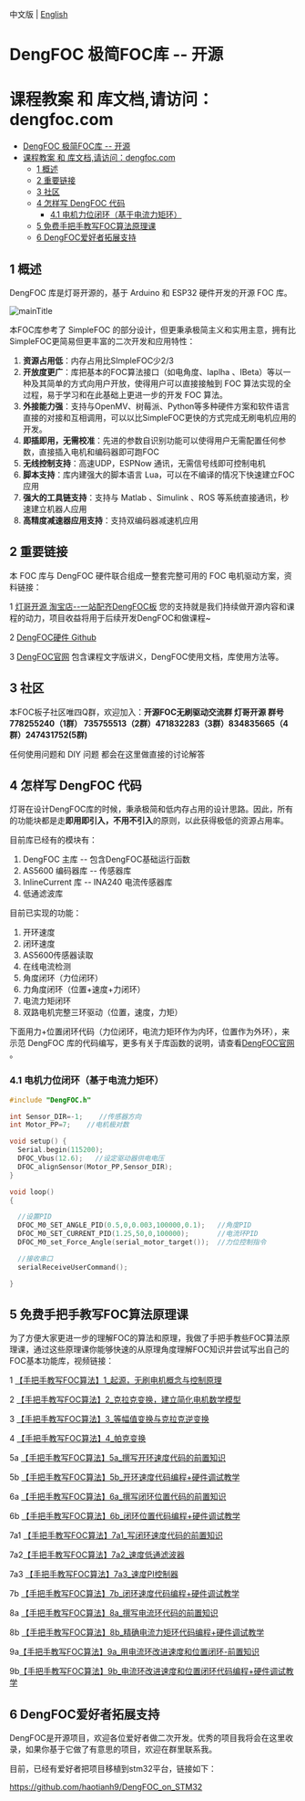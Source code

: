中文版 | [English](README_EN.md)
# DengFOC 极简FOC库 -- 开源


# 课程教案 和 库文档,请访问：dengfoc.com
- [DengFOC 极简FOC库 -- 开源](#dengfoc-极简foc库----开源)
- [课程教案 和 库文档,请访问：dengfoc.com](#课程教案-和-库文档请访问dengfoccom)
  - [1 概述](#1-概述)
  - [2 重要链接](#2-重要链接)
  - [3 社区](#3-社区)
  - [4 怎样写 DengFOC 代码](#4-怎样写-dengfoc-代码)
    - [4.1 电机力位闭环（基于电流力矩环）](#41-电机力位闭环基于电流力矩环)
  - [5 免费手把手教写FOC算法原理课](#5-免费手把手教写foc算法原理课)
  - [6 DengFOC爱好者拓展支持](#6-dengfoc爱好者拓展支持)

## 1 概述

DengFOC 库是灯哥开源的，基于 Arduino 和 ESP32 硬件开发的开源 FOC 库。

![mainTitle](pic/mainTitle.png)

本FOC库参考了 SimpleFOC 的部分设计，但更秉承极简主义和实用主意，拥有比SimpleFOC更简易但更丰富的二次开发和应用特性：

1. **资源占用低**：内存占用比SImpleFOC少2/3
2. **开放度更广**：库把基本的FOC算法接口（如电角度、Iaplha 、IBeta）等以一种及其简单的方式向用户开放，使得用户可以直接接触到 FOC 算法实现的全过程，易于学习和在此基础上更进一步的开发 FOC 算法。
3. **外接能力强**：支持与OpenMV、树莓派、Python等多种硬件方案和软件语言直接的对接和互相调用，可以以比SimpleFOC更快的方式完成无刷电机应用的开发。
4. **即插即用，无需校准**：先进的参数自识别功能可以使得用户无需配置任何参数，直接插入电机和编码器即可跑FOC
5. **无线控制支持**：高速UDP，ESPNow 通讯，无需信号线即可控制电机
6. **脚本支持**：库内建强大的脚本语言 Lua，可以在不编译的情况下快速建立FOC应用
7. **强大的工具链支持**：支持与 Matlab 、Simulink 、ROS 等系统直接通讯，秒速建立机器人应用
8. **高精度减速器应用支持**：支持双编码器减速机应用

## 2 重要链接

本 FOC 库与 DengFOC 硬件联合组成一整套完整可用的 FOC 电机驱动方案，资料链接：

1 [灯哥开源 淘宝店--一站配齐DengFOC板](https://shop564514875.taobao.com/) 您的支持就是我们持续做开源内容和课程的动力，项目收益将用于后续开发DengFOC和做课程~

2 [DengFOC硬件 Github](https://github.com/ToanTech/Deng-s-foc-controller)

3 [DengFOC官网](http://dengfoc.com/#/) 包含课程文字版讲义，DengFOC使用文档，库使用方法等。

## 3 社区

本FOC板子社区唯四Q群，欢迎加入：**开源FOC无刷驱动交流群 灯哥开源 群号 778255240（1群） 735755513（2群）471832283（3群）834835665（4群）247431752(5群)**

任何使用问题和 DIY 问题 都会在这里做直接的讨论解答

## 4 怎样写 DengFOC 代码

灯哥在设计DengFOC库的时候，秉承极简和低内存占用的设计思路。因此，所有的功能块都是走**即用即引入，不用不引入**的原则，以此获得极低的资源占用率。

目前库已经有的模块有：

1. DengFOC 主库 -- 包含DengFOC基础运行函数
2. AS5600 编码器库  -- 传感器库
3. InlineCurrent 库 -- INA240 电流传感器库
3. 低通滤波库

目前已实现的功能：

1. 开环速度
1. 闭环速度
2. AS5600传感器读取
3. 在线电流检测
4. 角度闭环（力位闭环）
5. 力角度闭环（位置+速度+力闭环）
5. 电流力矩闭环
8. 双路电机完整三环驱动（位置，速度，力矩）

下面用力+位置闭环代码（力位闭环，电流力矩环作为内环，位置作为外环），来示范 DengFOC 库的代码编写，更多有关于库函数的说明，请查看[DengFOC官网](dengfoc.com) 。

### 4.1 电机力位闭环（基于电流力矩环）

```c++
#include "DengFOC.h"

int Sensor_DIR=-1;    //传感器方向
int Motor_PP=7;    //电机极对数

void setup() {
  Serial.begin(115200);
  DFOC_Vbus(12.6);   //设定驱动器供电电压
  DFOC_alignSensor(Motor_PP,Sensor_DIR);
}

void loop() 
{

  //设置PID
  DFOC_M0_SET_ANGLE_PID(0.5,0,0.003,100000,0.1);   //角度PID
  DFOC_M0_SET_CURRENT_PID(1.25,50,0,100000);       //电流环PID
  DFOC_M0_set_Force_Angle(serial_motor_target());  //力位控制指令

  //接收串口
  serialReceiveUserCommand();

}
```

## 5 免费手把手教写FOC算法原理课

为了方便大家更进一步的理解FOC的算法和原理，我做了手把手教些FOC算法原理课，通过这些原理课你能够快速的从原理角度理解FOC知识并尝试写出自己的FOC基本功能库，视频链接：

1 [【手把手教写FOC算法】1_起源，无刷电机概念与控制原理](https://www.bilibili.com/video/BV1dy4y1X7yx)

2 [【手把手教写FOC算法】2_克拉克变换，建立简化电机数学模型](https://www.bilibili.com/video/BV1x84y1V76u/)

3 [【手把手教写FOC算法】3_等幅值变换与克拉克逆变换](https://www.bilibili.com/video/BV13s4y1Z7Tg/)

4 [【手把手教写FOC算法】4_帕克变换](https://www.bilibili.com/video/BV1t24y1u7do/)

5a [【手把手教写FOC算法】5a_撰写开环速度代码的前置知识](https://www.bilibili.com/video/BV1Pc411s7mP/)

5b [【手把手教写FOC算法】5b_开环速度代码编程+硬件调试教学](https://www.bilibili.com/video/BV16X4y167XZ/)

6a [【手把手教写FOC算法】6a_撰写闭环位置代码的前置知识](https://www.bilibili.com/video/BV1Rm4y1871K/)

6b [【手把手教写FOC算法】6b_闭环位置代码编程+硬件调试教学](https://www.bilibili.com/video/BV1yh4y1J7Xx/)

7a1 [【手把手教写FOC算法】7a1_写闭环速度代码的前置知识](https://www.bilibili.com/video/BV18m4y1v75j/?spm_id_from=333.788&vd_source=365d5478018f3e4c39b71b3dd6a7dd0a)

7a2[【手把手教写FOC算法】7a2_速度低通滤波器](https://www.bilibili.com/video/BV16h4y1X7gZ/?spm_id_from=333.999.0.0)

7a3 [【手把手教写FOC算法】7a3_速度PI控制器](https://www.bilibili.com/video/BV17s4y1y767/?spm_id_from=333.999.0.0)

7b [【手把手教写FOC算法】7b_闭环速度代码编程+硬件调试教学](https://www.bilibili.com/video/BV1tu4y1o7WU/?spm_id_from=333.999.0.0)

8a [【手把手教写FOC算法】8a_撰写电流环代码的前置知识](https://www.bilibili.com/video/BV1z14y1v7yS/?spm_id_from=333.999.0.0)

8b [【手把手教写FOC算法】8b_精确电流力矩环代码编程+硬件调试教学](https://www.bilibili.com/video/BV1Sh4y1Q7ue/?spm_id_from=333.999.0.0)

9a[【手把手教写FOC算法】9a_用电流环改进速度和位置闭环-前置知识](https://www.bilibili.com/video/BV1Zy4y1A7pL/)

9b[【手把手教写FOC算法】9b_电流环改进速度和位置闭环代码编程+硬件调试教学](https://www.bilibili.com/video/BV1dy4y1N798/)

## 6 DengFOC爱好者拓展支持

DengFOC是开源项目，欢迎各位爱好者做二次开发。优秀的项目我将会在这里收录，如果你基于它做了有意思的项目，欢迎在群里联系我。

目前，已经有爱好者把项目移植到stm32平台，链接如下：

https://github.com/haotianh9/DengFOC_on_STM32

